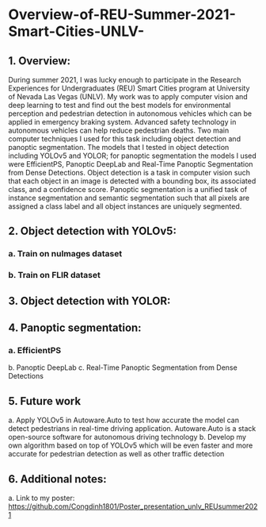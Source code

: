 # Overview-of-REU-Summer-2021-Smart-Cities-UNLV-

## 1.	Overview:
During summer 2021, I was lucky enough to participate in the Research Experiences for Undergraduates (REU) Smart Cities program at University of Nevada Las Vegas (UNLV). My work was to apply computer vision and deep learning to test and find out the best models for environmental perception and pedestrian detection in autonomous vehicles which can be applied in emergency braking system. Advanced safety technology in autonomous vehicles can help reduce pedestrian deaths. Two main computer techniques I used for this task including object detection and panoptic segmentation. The models that I tested in object detection including YOLOv5 and YOLOR; for panoptic segmentation the models I used were EfficientPS, Panoptic DeepLab and Real-Time Panoptic Segmentation from Dense Detections.
Object detection is a task in computer vision such that each object in an image is detected with a bounding box, its associated class, and a confidence score.
Panoptic segmentation is a unified task of instance segmentation and semantic segmentation such that all pixels are assigned a class label and all object instances are uniquely segmented.
## 2.	Object detection with YOLOv5:
### a.	Train on nuImages dataset
### b.	Train on FLIR dataset
## 3.	Object detection with YOLOR: 
## 4.	Panoptic segmentation:
### a.	EfficientPS
b.	Panoptic DeepLab
c.	Real-Time Panoptic Segmentation from Dense Detections
## 5.	Future work
a.	Apply YOLOv5 in Autoware.Auto to test how accurate the model can detect pedestrians in real-time driving application. Autoware.Auto is a stack open-source software for autonomous driving technology
b.	Develop my own algorithm based on top of YOLOv5 which will be even faster and more accurate for pedestrian detection as well as other traffic detection
## 6.	Additional notes:
a.	Link to my poster:  https://github.com/Congdinh1801/Poster_presentation_unlv_REUsummer2021
